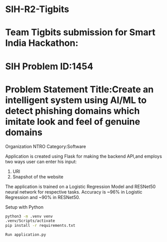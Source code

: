 # SIH-R2-Tigbits


# Team Tigbits submission for Smart India Hackathon:
# SIH Problem ID:1454
# Problem Statement Title:Create an intelligent system using AI/ML to detect phishing domains which imitate look and feel of genuine domains

Organization NTRO
Category:Software

Application is created using Flask for making the backend API,and employs two ways user can enter his input:
1) URl
2) Snapshot of the website

The application is trained on a Logistic Regression Model and RESNet50 neural network for respective tasks.
Accuracy is ~96% in Logistic Regression and ~90% in RESNet50.


Setup with Python

```bash
python3 -m .venv venv
.venv/Scripts/activate
pip install -r requirements.txt
```
`Run application.py`
